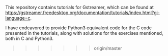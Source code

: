 
This repository contains tutorials for Gstreamer, which can be found at https://gstreamer.freedesktop.org/documentation/tutorials/index.html?gi-language=c.

I have endeavored to provide Python3 equivalent code for the C code presented in the tutorials, along with solutions for the exercises mentioned, both in C and Python3.
>>>>>>> origin/master
